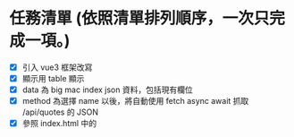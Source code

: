 # 任務清單 (依照清單排列順序，一次只完成一項。)
- [x]  引入 vue3 框架改寫
- [x]  顯示用 table 顯示
- [x]  data 為 big mac index json 資料，包括現有欄位
- [x]  method 為選擇 name 以後，將自動使用 fetch async await 抓取 /api/quotes 的 JSON
- [x]  參照 index.html 中的 <script> 區塊，做出相同對應的功能。
- [x]  選擇 name 以後，顯示選擇年份的下拉選單，內容包含"全部年份"和資料庫已經具備的年份，提供使用者查詢指定年份資料。
- [x]  解決問題：切換 name 和年份時，第一個欄位無法正確更新。
- [x]  提供排序選項，可以按照日期升序或降序排列。
- [x]  選擇年份時，必須能夠正確更新表格內容。
- [x]  解決表單中，年份重複問題
- [x]  選擇 name 之後，會顯示 "比較" 下拉選單，可以加入另一個 name 進行比較，將分為兩個表單並排呈現，並且共用同一個年份和排序方式。
- [x]  使用 vue3 框架技術，當選擇 name 以後，提供"圖表模式" 的切換按鈕，可將表單轉換為折線圖
- [x]  圖表使用日期為 X 軸，Y 軸是"價格走勢"。
  - 價格走勢將第一期的價格定義為 1 ，後續價格為相對價格。將計算方法編寫在 `chart-computed.js` 中。
  - 當滑鼠移動到折線圖上的落點時，會顯示該期的 "Local_Price" 和 "變動幅度"。
- [x] 將 `chart-computed.js` 改寫為 Vue 3 方式，並獨立實作，再引入 'index.html'。
- [ ] index.html:選擇 name 國家後，產生輸入日期（date）和當地價格 (local_price) 的表單，不使用 action 
  - 在 index.html 中，將上面表單的資料，透過 fetch async await 來發送 POST 請求到 /api/insert ，並在成功後，用 p 顯示伺服器回傳的【純文字】訊息，不是 json

# 注意
- 每次修改，必須在程式碼中加入註解。
- 先修改目標程式碼，修改完成後，再將本清單中的任務項目打勾。